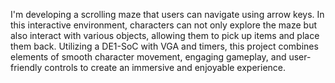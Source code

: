 I'm developing a scrolling maze that users can navigate using arrow keys. In this interactive environment, characters can not only explore the maze but also interact with various objects, allowing them to pick up items and place them back. Utilizing a DE1-SoC with VGA and timers, this project combines elements of smooth character movement, engaging gameplay, and user-friendly controls to create an immersive and enjoyable experience.
